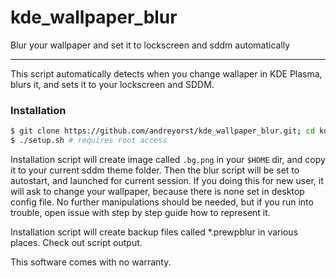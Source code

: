 # kde_wallpaper_blur
Blur your wallpaper and set it to lockscreen and sddm automatically

---

This script automatically detects when you change wallaper in KDE Plasma, blurs it, and sets it to your lockscreen and SDDM.

### Installation

```bash
$ git clone https://github.com/andreyorst/kde_wallpaper_blur.git; cd kde_wallpaper_blur
$ ./setup.sh # requires root access
```

Installation script will create image called `.bg.png` in your `$HOME` dir, and copy it to your current sddm theme folder. Then the blur script will be set to autostart, and launched for current session.
If you doing this for new user, it will ask to change your wallpaper, because there is none set in desktop config file.
No further manipulations should be needed, but if you run into trouble, open issue with step by step guide how to represent it.

Installation script will create backup files called \*.prewpblur in various places. Check out script output.

This software comes with no warranty.
